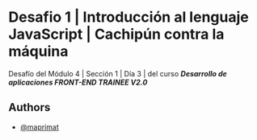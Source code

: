 # Desafio 1 | Introducción al lenguaje JavaScript | Cachipún contra la máquina

Desafío del Módulo 4 | Sección 1 | Día 3 | del curso _**Desarrollo de aplicaciones FRONT-END TRAINEE V2.0**_

## Authors

- [@maprimat](https://www.github.com/maprimat)